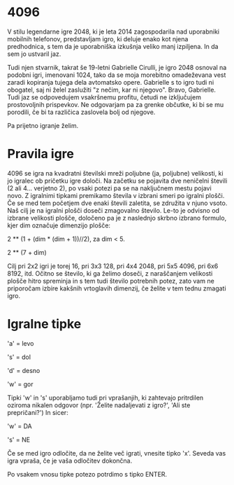 # 4096

V stilu legendarne igre 2048, ki je leta 2014 zagospodarila nad uporabniki mobilnih telefonov,
predstavljam igro, ki deluje enako kot njena predhodnica, s tem da je uporabniška izkušnja
veliko manj izpiljena.
In da sem jo ustvaril jaz.

Tudi njen stvarnik, takrat še 19-letni Gabrielle Cirulli, je igro 2048 osnoval na podobni igri,
imenovani 1024, tako da se moja morebitno omadeževana vest zaradi kopiranja tujega dela
avtomatsko opere.
Gabrielle s to igro tudi ni obogatel, saj ni želel zaslužiti "z nečim, kar ni njegovo".
Bravo, Gabrielle.
Tudi jaz se odpovedujem vsakršnemu profitu, četudi ne izključujem prostovoljnih prispevkov.
Ne odgovarjam pa za grenke občutke, ki bi se mu porodili, če bi ta različica zaslovela bolj
od njegove.

Pa prijetno igranje želim.

# Pravila igre

4096 se igra na kvadratni številski mreži poljubne (ja, poljubne) velikosti, ki jo igralec ob pričetku igre določi.
Na začetku se pojavita dve neničelni števili (2 ali 4... verjetno 2), po vsaki potezi pa se
na naključnem mestu pojavi novo. Z igralnimi tipkami premikamo števila v izbrani smeri po igralni plošči.
Če se med tem početjem dve enaki števili zaletita, se združita v njuno vsoto.
Naš cilj je na igralni plošči doseči zmagovalno število. Le-to je odvisno od izbrane velikosti plošče,
določeno pa je z naslednjo skrbno izbrano formulo, kjer dim označuje dimenzijo plošče:

2 ** (1 + (dim * (dim + 1))//2), za dim < 5.

2 ** (7 + dim)

Cilj pri 2x2 igri je torej 16, pri 3x3 128, pri 4x4 2048, pri 5x5 4096, pri 6x6 8192, itd.
Očitno se število, ki ga želimo doseči, z naraščanjem velikosti plošče hitro spreminja in s tem tudi število
potrebnih potez, zato vam ne priporočam izbire kakšnih vrtoglavih dimenzij, če želite v tem tednu zmagati igro.
 
# Igralne tipke

'a' = levo

's' = dol

'd' = desno

'w' = gor

Tipki 'w' in 's' uporabljamo tudi pri vprašanjih, ki zahtevajo pritrdilen oziroma nikalen odgovor
(npr. 'Želite nadaljevati z igro?', 'Ali ste prepričani?')
In sicer:

'w' = DA

's' = NE

Če se med igro odločite, da ne želite več igrati, vnesite tipko 'x'.
Seveda vas igra vpraša, če je vaša odločitev dokončna.

Po vsakem vnosu tipke potezo potrdimo s tipko ENTER.

